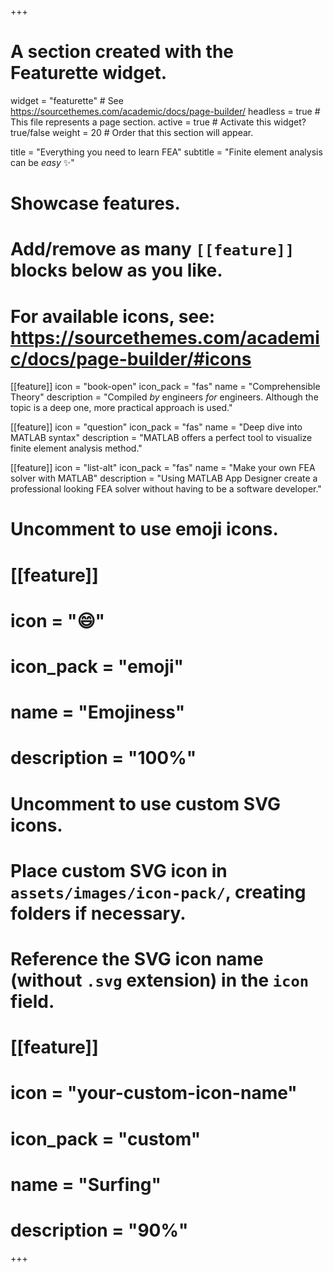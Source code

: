 +++
# A section created with the Featurette widget.
widget = "featurette"  # See https://sourcethemes.com/academic/docs/page-builder/
headless = true  # This file represents a page section.
active = true  # Activate this widget? true/false
weight = 20  # Order that this section will appear.

title = "Everything you need to learn FEA"
subtitle = "Finite element analysis can be _easy_ ✨"

# Showcase features.
# 
# Add/remove as many `[[feature]]` blocks below as you like.
# 
# For available icons, see: https://sourcethemes.com/academic/docs/page-builder/#icons

[[feature]]
  icon = "book-open"
  icon_pack = "fas"
  name = "Comprehensible Theory"
  description = "Compiled *by* engineers *for* engineers. Although the topic is a deep one, more practical approach is used."
  
[[feature]]
  icon = "question"
  icon_pack = "fas"
  name = "Deep dive into MATLAB syntax"
  description = "MATLAB offers a perfect tool to visualize finite element analysis method."  
  
[[feature]]
  icon = "list-alt"
  icon_pack = "fas"
  name = "Make your own FEA solver with MATLAB"
  description = "Using MATLAB App Designer create a professional looking FEA solver without having to be a software developer."

# Uncomment to use emoji icons.
# [[feature]]
# icon = ":smile:"
# icon_pack = "emoji"
# name = "Emojiness"
# description = "100%"  

# Uncomment to use custom SVG icons.
# Place custom SVG icon in `assets/images/icon-pack/`, creating folders if necessary.
# Reference the SVG icon name (without `.svg` extension) in the `icon` field.
# [[feature]]
#  icon = "your-custom-icon-name"
#  icon_pack = "custom"
#  name = "Surfing"
#  description = "90%"

+++
